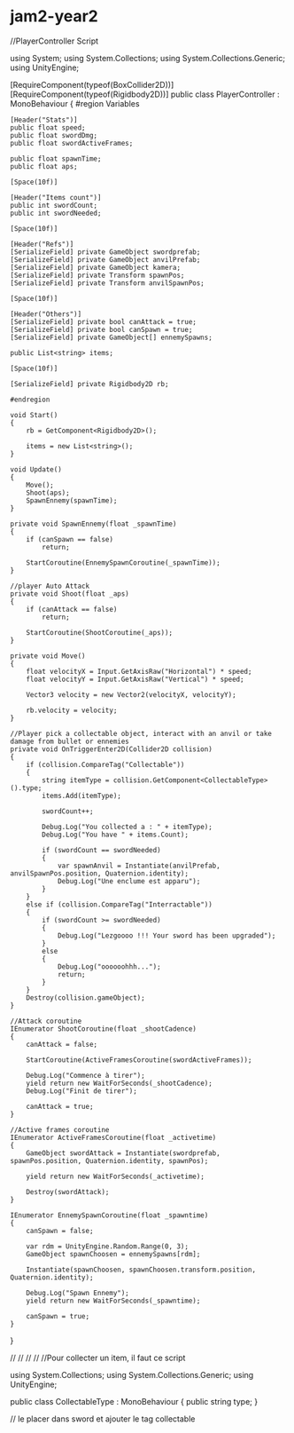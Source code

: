 # jam2-year2


//PlayerController Script



using System;
using System.Collections;
using System.Collections.Generic;
using UnityEngine;

[RequireComponent(typeof(BoxCollider2D))]
[RequireComponent(typeof(Rigidbody2D))]
public class PlayerController : MonoBehaviour
{
    #region Variables

    [Header("Stats")]
    public float speed;
    public float swordDmg;
    public float swordActiveFrames;

    public float spawnTime;
    public float aps;

    [Space(10f)]

    [Header("Items count")]
    public int swordCount;
    public int swordNeeded;

    [Space(10f)]

    [Header("Refs")]
    [SerializeField] private GameObject swordprefab;
    [SerializeField] private GameObject anvilPrefab;
    [SerializeField] private GameObject kamera;
    [SerializeField] private Transform spawnPos;
    [SerializeField] private Transform anvilSpawnPos;

    [Space(10f)]

    [Header("Others")]
    [SerializeField] private bool canAttack = true;
    [SerializeField] private bool canSpawn = true;
    [SerializeField] private GameObject[] ennemySpawns;

    public List<string> items;

    [Space(10f)]

    [SerializeField] private Rigidbody2D rb;

    #endregion

    void Start()
    {
        rb = GetComponent<Rigidbody2D>();

        items = new List<string>();
    }

    void Update()
    {
        Move();
        Shoot(aps);
        SpawnEnnemy(spawnTime);
    }

    private void SpawnEnnemy(float _spawnTime)
    {
        if (canSpawn == false)
            return;

        StartCoroutine(EnnemySpawnCoroutine(_spawnTime));
    }

    //player Auto Attack
    private void Shoot(float _aps)
    {
        if (canAttack == false)
            return;        

        StartCoroutine(ShootCoroutine(_aps));
    }

    private void Move()
    {
        float velocityX = Input.GetAxisRaw("Horizontal") * speed;
        float velocityY = Input.GetAxisRaw("Vertical") * speed;

        Vector3 velocity = new Vector2(velocityX, velocityY);

        rb.velocity = velocity;
    }

    //Player pick a collectable object, interact with an anvil or take damage from bullet or ennemies
    private void OnTriggerEnter2D(Collider2D collision)
    {
        if (collision.CompareTag("Collectable"))
        {
            string itemType = collision.GetComponent<CollectableType>().type;
            items.Add(itemType);

            swordCount++;

            Debug.Log("You collected a : " + itemType);
            Debug.Log("You have " + items.Count);

            if (swordCount == swordNeeded)
            {
                var spawnAnvil = Instantiate(anvilPrefab, anvilSpawnPos.position, Quaternion.identity);
                Debug.Log("Une enclume est apparu");
            }
        }
        else if (collision.CompareTag("Interractable"))
        {
            if (swordCount >= swordNeeded)
            {
                Debug.Log("Lezgoooo !!! Your sword has been upgraded");
            }
            else
            {
                Debug.Log("oooooohhh...");
                return;
            }
        }
        Destroy(collision.gameObject);
    }

    //Attack coroutine
    IEnumerator ShootCoroutine(float _shootCadence)
    {
        canAttack = false;

        StartCoroutine(ActiveFramesCoroutine(swordActiveFrames));

        Debug.Log("Commence à tirer");
        yield return new WaitForSeconds(_shootCadence);
        Debug.Log("Finit de tirer");

        canAttack = true;
    }
    
    //Active frames coroutine
    IEnumerator ActiveFramesCoroutine(float _activetime)
    {
        GameObject swordAttack = Instantiate(swordprefab, spawnPos.position, Quaternion.identity, spawnPos);

        yield return new WaitForSeconds(_activetime);

        Destroy(swordAttack);
    }
    
    IEnumerator EnnemySpawnCoroutine(float _spawntime)
    {
        canSpawn = false;

        var rdm = UnityEngine.Random.Range(0, 3);
        GameObject spawnChoosen = ennemySpawns[rdm];

        Instantiate(spawnChoosen, spawnChoosen.transform.position, Quaternion.identity);

        Debug.Log("Spawn Ennemy");
        yield return new WaitForSeconds(_spawntime);

        canSpawn = true;
    }
}


//
//
//
//
//Pour collecter un item, il faut ce script




using System.Collections;
using System.Collections.Generic;
using UnityEngine;

public class CollectableType : MonoBehaviour
{
    public string type;
}



// le placer dans sword et ajouter le tag collectable
